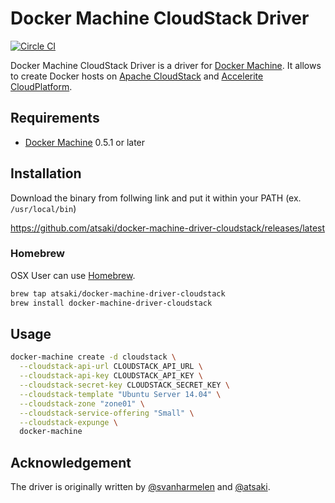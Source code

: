# Docker Machine CloudStack Driver

[![Circle CI](https://circleci.com/gh/atsaki/docker-machine-driver-cloudstack.svg?style=svg)](https://circleci.com/gh/atsaki/docker-machine-driver-cloudstack)

Docker Machine CloudStack Driver is a driver for [Docker Machine](https://docs.docker.com/machine/).
It allows to create Docker hosts on [Apache CloudStack](https://cloudstack.apache.org/) and
[Accelerite CloudPlatform](http://cloudplatform.accelerite.com/).

## Requirements

* [Docker Machine](https://docs.docker.com/machine/) 0.5.1 or later

## Installation

Download the binary from follwing link and put it within your PATH (ex. `/usr/local/bin`)

https://github.com/atsaki/docker-machine-driver-cloudstack/releases/latest

### Homebrew

OSX User can use [Homebrew](http://brew.sh/).

```bash
brew tap atsaki/docker-machine-driver-cloudstack
brew install docker-machine-driver-cloudstack
```
## Usage

```bash
docker-machine create -d cloudstack \
  --cloudstack-api-url CLOUDSTACK_API_URL \
  --cloudstack-api-key CLOUDSTACK_API_KEY \
  --cloudstack-secret-key CLOUDSTACK_SECRET_KEY \
  --cloudstack-template "Ubuntu Server 14.04" \
  --cloudstack-zone "zone01" \
  --cloudstack-service-offering "Small" \
  --cloudstack-expunge \
  docker-machine
```

## Acknowledgement

The driver is originally written by [@svanharmelen](https://github.com/svanharmelen) and [@atsaki](https://github.com/atsaki).
